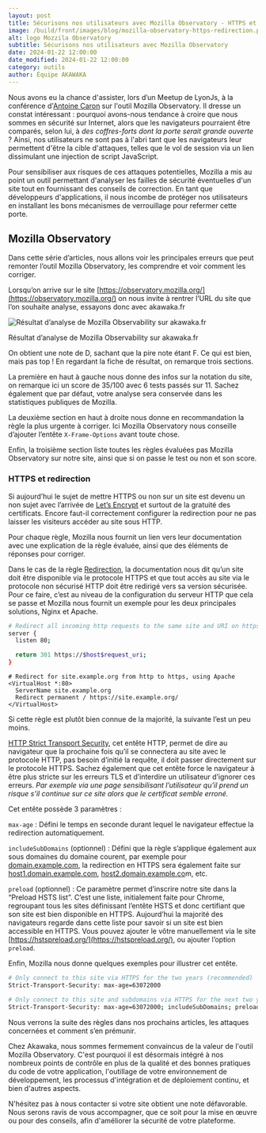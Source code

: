 ```yaml
---
layout: post
title: Sécurisons nos utilisateurs avec Mozilla Observatory - HTTPS et redirection
image: /build/front/images/blog/mozilla-observatory-https-redirection.png
alt: logo Mozzila Observatory
subtitle: Sécurisons nos utilisateurs avec Mozilla Observatory
date: 2024-01-22 12:00:00
date_modified: 2024-01-22 12:00:00
category: outils
author: Équipe AKAWAKA
---
```


Nous avons eu la chance d'assister, lors d’un Meetup de LyonJs, à la conférence d'[Antoine Caron](https://twitter.com/Slashgear_) sur l'outil Mozilla Observatory. Il dresse un constat intéressant : pourquoi avons-nous tendance à croire que nous sommes en sécurité sur Internet, alors que les navigateurs pourraient être comparés, selon lui, à *des coffres-forts dont la porte serait grande ouverte* ? Ainsi, nos utilisateurs ne sont pas à l'abri tant que les navigateurs leur permettent d'être la cible d'attaques, telles que le vol de session via un lien dissimulant une injection de script JavaScript.

Pour sensibiliser aux risques de ces attaques potentielles, Mozilla a mis au point un outil permettant d'analyser les failles de sécurité éventuelles d'un site tout en fournissant des conseils de correction. En tant que développeurs d'applications, il nous incombe de protéger nos utilisateurs en installant les bons mécanismes de verrouillage pour refermer cette porte.

## Mozilla Observatory

Dans cette série d’articles, nous allons voir les principales erreurs que peut remonter l’outil Mozilla Observatory, les comprendre et voir comment les corriger.

Lorsqu’on arrive sur le site [https://observatory.mozilla.org/](https://observatory.mozilla.org/) on nous invite à rentrer l’URL du site que l’on souhaite analyse, essayons donc avec akawaka.fr

![Résultat d’analyse de Mozilla Observability sur akawaka.fr](/build/front/images/blog/mozilla-observability-akawaka.png)

Résultat d’analyse de Mozilla Observability sur akawaka.fr

On obtient une note de D, sachant que la pire note étant F. Ce qui est bien, mais pas top ! En regardant la fiche de résultat, on remarque trois sections.

La première en haut à gauche nous donne des infos sur la notation du site, on remarque ici un score de 35/100 avec 6 tests passés sur 11. Sachez également que par défaut, votre analyse sera conservée dans les statistiques publiques de Mozilla.

La deuxième section en haut à droite nous donne en recommandation la règle la plus urgente à corriger. Ici Mozilla Observatory nous conseille d’ajouter l’entête `X-Frame-Options` avant toute chose.

 Enfin, la troisième section liste toutes les règles évaluées pas Mozilla Observatory sur notre site, ainsi que si on passe le test ou non et son score.

### HTTPS et redirection

Si aujourd’hui le sujet de mettre HTTPS ou non sur un site est devenu un non sujet avec l’arrivée de [Let’s Encrypt](https://letsencrypt.org/) et surtout de la gratuité des certificats. Encore faut-il correctement configurer la redirection pour ne pas laisser les visiteurs accéder au site sous HTTP.

Pour chaque règle, Mozilla nous fournit un lien vers leur documentation avec une explication de la règle évaluée, ainsi que des éléments de réponses pour corriger. 

Dans le cas de la règle [Redirection](https://infosec.mozilla.org/guidelines/web_security#http-redirections), la documentation nous dit qu’un site doit être disponible via le protocole HTTPS et que tout accès au site via le protocole non sécurisé HTTP doit être redirigé vers sa version sécurisée. Pour ce faire, c’est au niveau de la configuration du serveur HTTP que cela se passe et Mozilla nous fournit un exemple pour les deux principales solutions, Nginx et Apache.

```bash
# Redirect all incoming http requests to the same site and URI on https, using nginx
server {
  listen 80;

  return 301 https://$host$request_uri;
}
```

```apacheconf
# Redirect for site.example.org from http to https, using Apache
<VirtualHost *:80>
  ServerName site.example.org
  Redirect permanent / https://site.example.org/
</VirtualHost>
```

Si cette règle est plutôt bien connue de la majorité, la suivante l’est un peu moins.

[HTTP Strict Transport Security](https://infosec.mozilla.org/guidelines/web_security#http-strict-transport-security), cet entête HTTP, permet de dire au navigateur que la prochaine fois qu’il se connectera au site avec le protocole HTTP, pas besoin d’initié la requête, il doit passer directement sur le protocole HTTPS. Sachez également que cet entête force le navigateur à être plus stricte sur les erreurs TLS et d’interdire un utilisateur d’ignorer ces erreurs. *Par exemple via une page sensibilisant l’utilisateur qu’il prend un risque s’il continue sur ce site alors que le certificat semble erroné.*

Cet entête possède 3 paramètres :

`max-age` : Défini le temps en seconde durant lequel le navigateur effectue la redirection automatiquement.

`includeSubDomains` (optionnel) : Défini que la règle s’applique également aux sous domaines du domaine courent, par exemple pour [domain.example.com](http://domain.example.com), la redirection en HTTPS sera également faite sur [host1.domain.example.com](http://host1.domain.example.com), [host2.domain.example.co](http://host2.domain.example.co)m, etc.

`preload` (optionnel) : Ce paramètre permet d’inscrire notre site dans la “Preload HSTS list”. C’est une liste, initialement faite pour Chrome, regroupant tous les sites définissant l’entête HSTS et donc certifiant que son site est bien disponible en HTTPS. Aujourd’hui la majorité des navigateurs regarde dans cette liste pour savoir si un site est bien accessible en HTTPS. Vous pouvez ajouter le vôtre manuellement via le site [https://hstspreload.org/](https://hstspreload.org/), ou ajouter l’option `preload`.

Enfin, Mozilla nous donne quelques exemples pour illustrer cet entête.

```bash
# Only connect to this site via HTTPS for the two years (recommended)
Strict-Transport-Security: max-age=63072000

# Only connect to this site and subdomains via HTTPS for the next two years and also include in the preload list
Strict-Transport-Security: max-age=63072000; includeSubDomains; preload
```

Nous verrons la suite des règles dans nos prochains articles, les attaques concernées et comment s’en prémunir. 

Chez Akawaka, nous sommes fermement convaincus de la valeur de l'outil Mozilla Observatory. C'est pourquoi il est désormais intégré à nos nombreux points de contrôle en plus de la qualité et des bonnes pratiques du code de votre application, l'outillage de votre environnement de développement, les processus d'intégration et de déploiement continu, et bien d'autres aspects.

N'hésitez pas à nous contacter si votre site obtient une note défavorable. Nous serons ravis de vous accompagner, que ce soit pour la mise en œuvre ou pour des conseils, afin d'améliorer la sécurité de votre plateforme.
